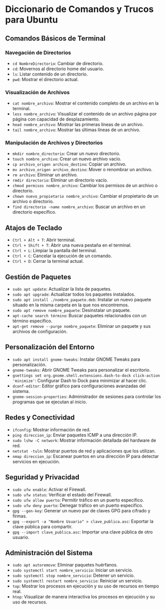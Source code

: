 # Diccionario de Comandos y Trucos para Ubuntu

## Comandos Básicos de Terminal

### Navegación de Directorios
- `cd NombreDirectorio`: Cambiar de directorio.
- `cd`: Movernos al directorio home del usuario.
- `ls`: Listar contenido de un directorio.
- `pwd`: Mostrar el directorio actual.

### Visualización de Archivos
- `cat nombre_archivo`: Mostrar el contenido completo de un archivo en la terminal.
- `less nombre_archivo`: Visualizar el contenido de un archivo página por página con capacidad de desplazamiento.
- `head nombre_archivo`: Mostrar las primeras líneas de un archivo.
- `tail nombre_archivo`: Mostrar las últimas líneas de un archivo.

### Manipulación de Archivos y Directorios
- `mkdir nombre_directorio`: Crear un nuevo directorio.
- `touch nombre_archivo`: Crear un nuevo archivo vacío.
- `cp archivo_origen archivo_destino`: Copiar un archivo.
- `mv archivo_origen archivo_destino`: Mover o renombrar un archivo.
- `rm archivo`: Eliminar un archivo.
- `rmdir directorio`: Eliminar un directorio vacío.
- `chmod permisos nombre_archivo`: Cambiar los permisos de un archivo o directorio.
- `chown nuevo_propietario nombre_archivo`: Cambiar el propietario de un archivo o directorio.
- `find directorio -name nombre_archivo`: Buscar un archivo en un directorio específico.

## Atajos de Teclado
- `Ctrl + Alt + T`: Abrir terminal.
- `Ctrl + Shift + T`: Abrir una nueva pestaña en el terminal.
- `Ctrl + L`: Limpiar la pantalla del terminal.
- `Ctrl + C`: Cancelar la ejecución de un comando.
- `Ctrl + D`: Cerrar la terminal actual.

## Gestión de Paquetes
- `sudo apt update`: Actualizar la lista de paquetes.
- `sudo apt upgrade`: Actualizar todos los paquetes instalados.
- `sudo apt install ./nombre_paquete.deb`: Instalar un nuevo paquete situado en la misma carpeta en la que nos encontremos.
- `sudo apt remove nombre_paquete`: Desinstalar un paquete.
- `apt-cache search término`: Buscar paquetes relacionados con un término específico.
- `apt-get remove --purge nombre_paquete`: Eliminar un paquete y sus archivos de configuración.

## Personalización del Entorno
- `sudo apt install gnome-tweaks`: Instalar GNOME Tweaks para personalización.
- `gnome-tweaks`: Abrir GNOME Tweaks para personalizar el escritorio.
- `gsettings set org.gnome.shell.extensions.dash-to-dock click-action 'minimize'`: Configurar Dash to Dock para minimizar al hacer clic.
- `dconf-editor`: Editor gráfico para configuraciones avanzadas del sistema.
- `gnome-session-properties`: Administrador de sesiones para controlar los programas que se ejecutan al inicio.

## Redes y Conectividad
- `ifconfig`: Mostrar información de red.
- `ping direccion_ip`: Enviar paquetes ICMP a una dirección IP.
- `sudo lshw -C network`: Mostrar información detallada del hardware de red.
- `netstat -tuln`: Mostrar puertos de red y aplicaciones que los utilizan.
- `nmap direccion_ip`: Escanear puertos en una dirección IP para detectar servicios en ejecución.

## Seguridad y Privacidad
- `sudo ufw enable`: Activar el Firewall.
- `sudo ufw status`: Verificar el estado del Firewall.
- `sudo ufw allow puerto`: Permitir tráfico en un puerto específico.
- `sudo ufw deny puerto`: Denegar tráfico en un puerto específico.
- `gpg --gen-key`: Generar un nuevo par de claves GPG para cifrado y firmas.
- `gpg --export -a "Nombre Usuario" > clave_publica.asc`: Exportar la clave pública para compartir.
- `gpg --import clave_publica.asc`: Importar una clave pública de otro usuario.

## Administración del Sistema
- `sudo apt autoremove`: Eliminar paquetes huérfanos.
- `sudo systemctl start nombre_servicio`: Iniciar un servicio.
- `sudo systemctl stop nombre_servicio`: Detener un servicio.
- `sudo systemctl restart nombre_servicio`: Reiniciar un servicio.
- `top`: Mostrar los procesos en ejecución y su uso de recursos en tiempo real.
- `htop`: Visualizar de manera interactiva los procesos en ejecución y su uso de recursos.
